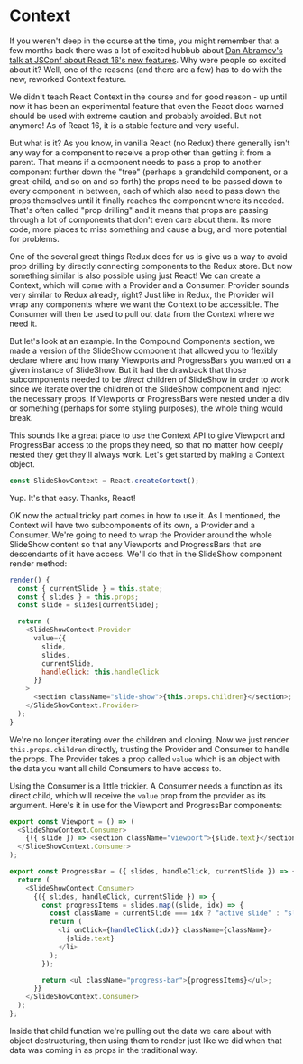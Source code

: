 # Context

If you weren't deep in the course at the time, you might remember that a few months back there was a lot of excited hubbub about [Dan Abramov's talk at JSConf about React 16's new features](https://www.youtube.com/watch?v=v6iR3Zk4oDY). Why were people so excited about it? Well, one of the reasons (and there are a few) has to do with the new, reworked Context feature.

We didn't teach React Context in the course and for good reason - up until now it has been an experimental feature that even the React docs warned should be used with extreme caution and probably avoided. But not anymore! As of React 16, it is a stable feature and very useful.

But what is it? As you know, in vanilla React (no Redux) there generally isn't any way for a component to receive a prop other than getting it from a parent. That means if a component needs to pass a prop to another component further down the "tree" (perhaps a grandchild component, or a great-child, and so on and so forth) the props need to be passed down to every component in between, each of which also need to pass down the props themselves until it finally reaches the component where its needed. That's often called "prop drilling" and it means that props are passing through a lot of components that don't even care about them. Its more code, more places to miss something and cause a bug, and more potential for problems.

One of the several great things Redux does for us is give us a way to avoid prop drilling by directly connecting components to the Redux store. But now something similar is also possible using just React! We can create a Context, which will come with a Provider and a Consumer. Provider sounds very similar to Redux already, right? Just like in Redux, the Provider will wrap any components where we want the Context to be accessible. The Consumer will then be used to pull out data from the Context where we need it.

But let's look at an example. In the Compound Components section, we made a version of the SlideShow component that allowed you to flexibly declare where and how many Viewports and ProgressBars you wanted on a given instance of SlideShow. But it had the drawback that those subcomponents needed to be _direct_ children of SlideShow in order to work since we iterate over the children of the SlideShow component and inject the necessary props. If Viewports or ProgressBars were nested under a div or something (perhaps for some styling purposes), the whole thing would break.

This sounds like a great place to use the Context API to give Viewport and ProgressBar access to the props they need, so that no matter how deeply nested they get they'll always work. Let's get started by making a Context object.

```javascript
const SlideShowContext = React.createContext();
```

Yup. It's that easy. Thanks, React!

OK now the actual tricky part comes in how to use it. As I mentioned, the Context will have two subcomponents of its own, a Provider and a Consumer. We're going to need to wrap the Provider around the whole SlideShow content so that any Viewports and ProgressBars that are descendants of it have access. We'll do that in the SlideShow component render method:

```javascript
render() {
  const { currentSlide } = this.state;
  const { slides } = this.props;
  const slide = slides[currentSlide];

  return (
    <SlideShowContext.Provider
      value={{
        slide,
        slides,
        currentSlide,
        handleClick: this.handleClick
      }}
    >
      <section className="slide-show">{this.props.children}</section>;
    </SlideShowContext.Provider>
  );
}
```

We're no longer iterating over the children and cloning. Now we just render `this.props.children` directly, trusting the Provider and Consumer to handle the props. The Provider takes a prop called `value` which is an object with the data you want all child Consumers to have access to.

Using the Consumer is a little trickier. A Consumer needs a function as its direct child, which will receive the `value` prop from the provider as its argument. Here's it in use for the Viewport and ProgressBar components:

```javascript
export const Viewport = () => (
  <SlideShowContext.Consumer>
    {({ slide }) => <section className="viewport">{slide.text}</section>}
  </SlideShowContext.Consumer>
);

export const ProgressBar = ({ slides, handleClick, currentSlide }) => {
  return (
    <SlideShowContext.Consumer>
      {({ slides, handleClick, currentSlide }) => {
        const progressItems = slides.map((slide, idx) => {
          const className = currentSlide === idx ? "active slide" : "slide";
          return (
            <li onClick={handleClick(idx)} className={className}>
              {slide.text}
            </li>
          );
        });

        return <ul className="progress-bar">{progressItems}</ul>;
      }}
    </SlideShowContext.Consumer>
  );
};
```

Inside that child function we're pulling out the data we care about with object destructuring, then using them to render just like we did when that data was coming in as props in the traditional way.
